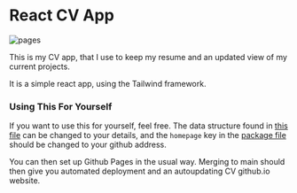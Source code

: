 # React CV App

![pages](https://github.com/saminahbab/resume/actions/workflows/cd.yaml/badge.svg)


This is my CV app, that I use to keep my resume and an updated view of my current projects.

It is a simple react app, using the Tailwind framework.


### Using This For Yourself ###

If you want to use this for yourself, feel free.
The data structure found in [this file](./src/components/resume.jsx) can be changed to your details, and the `homepage` key in the [package file](package.json) should be changed to your github address.

You can then set up Github Pages in the usual way. Merging to main should then give you automated deployment and an autoupdating CV github.io website.
